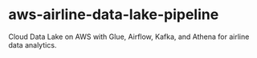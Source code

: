 # aws-airline-data-lake-pipeline
Cloud Data Lake on AWS with Glue, Airflow, Kafka, and Athena for airline data analytics.
